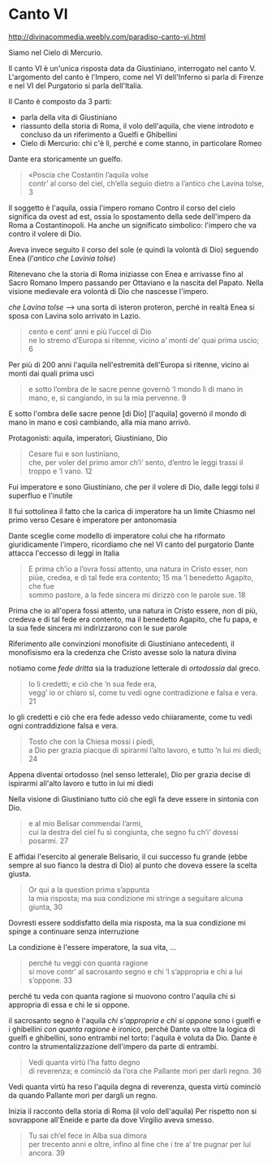 # Canto VI
http://divinacommedia.weebly.com/paradiso-canto-vi.html

Siamo nel Cielo di Mercurio.

Il canto VI è un'unica risposta data da Giustiniano, interrogato nel canto V. L'argomento del canto è l'Impero, come nel VI dell'Inferno si parla di Firenze e nel VI del Purgatorio si parla dell'Italia.

Il Canto è composto da 3 parti:
- parla della vita di Giustiniano
- riassunto della storia di Roma, il volo dell'aquila, che viene introdoto e concluso da un riferimento a Guelfi e Ghibellini
- Cielo di Mercurio: chi c'è lì, perché e come stanno, in particolare Romeo

Dante era storicamente un guelfo.

> «Poscia che Costantin l’aquila volse		 
contr’ al corso del ciel, ch’ella seguio
dietro a l’antico che Lavina tolse,	3

Il soggetto è l'aquila, ossia l'impero romano
Contro il corso del cielo significa da ovest ad est, ossia lo spostamento della sede dell'impero da Roma a Costantinopoli.
Ha anche un significato simbolico: l'impero che va contro il volere di Dio.

Aveva invece seguito il corso del sole (e quindi la volontà di Dio) seguendo Enea (*l'antico che Lavinia tolse*)

Ritenevano che la storia di Roma iniziasse con Enea e arrivasse fino al Sacro Romano Impero passando per Ottaviano e la nascita del Papato.
Nella visione medievale era volontà di Dio che nascesse l'impero.

*che Lavina tolse* --> una sorta di isteron proteron, perché in realtà Enea si sposa con Lavina solo arrivato in Lazio.

> cento e cent’ anni e più l’uccel di Dio	
ne lo stremo d’Europa si ritenne,
vicino a’ monti de’ quai prima uscìo;	6

Per più di 200 anni l'aquila nell'estremità dell'Europa si ritenne, vicino ai monti dai quali prima uscì

> e sotto l’ombra de le sacre penne	
governò ’l mondo lì di mano in mano,
e, sì cangiando, in su la mia pervenne.	9

E sotto l'ombra delle sacre penne [di Dio] [l'aquila] governò il mondo di mano in mano e così cambiando, alla mia mano arrivò.

Protagonisti: aquila, imperatori, Giustiniano, Dio

> Cesare fui e son Iustinïano,		 
che, per voler del primo amor ch’i’ sento,
d’entro le leggi trassi il troppo e ’l vano.	12

Fui imperatore e sono Giustiniano, che per il volere di Dio, dalle leggi tolsi il superfluo e l'inutile

Il fui sottolinea il fatto che la carica di imperatore ha un limite
Chiasmo nel primo verso
Cesare è imperatore per antonomasia

Dante sceglie come modello di imperatore colui che ha riformato giuridicamente l'impero, ricordiamo che nel VI canto del purgatorio Dante attacca l'eccesso di leggi in Italia

> E prima ch’io a l’ovra fossi attento,	
una natura in Cristo esser, non piùe,
credea, e di tal fede era contento;	15
ma ’l benedetto Agapito, che fue	
sommo pastore, a la fede sincera
mi dirizzò con le parole sue.	18

Prima che io all'opera fossi attento, una natura in Cristo essere, non di più, credeva e di tal fede era contento, ma il benedetto Agapito, che fu papa, e la sua fede sincera mi indirizzarono con le sue parole

Riferimento alle convinzioni monofisite di Giustiniano antecedenti, il monofisismo era la credenza che Cristo avesse solo la natura divina

notiamo come *fede dritta* sia la traduzione letterale di *ortodossia* dal greco.

> Io li credetti; e ciò che ’n sua fede era,	
vegg’ io or chiaro sì, come tu vedi
ogne contradizione e falsa e vera.	21

Io gli credetti e ciò che era fede adesso vedo chiiaramente, come tu vedi ogni contraddizione falsa e vera.

> Tosto che con la Chiesa mossi i piedi,	
a Dio per grazia piacque di spirarmi
l’alto lavoro, e tutto ’n lui mi diedi;	24

Appena diventai ortodosso (nel senso letterale), Dio per grazia decise di ispirarmi all'alto lavoro e tutto in lui mi diedi

Nella visione di Giustiniano tutto ciò che egli fa deve essere in sintonia con Dio.

> e al mio Belisar commendai l’armi,	
cui la destra del ciel fu sì congiunta,
che segno fu ch’i’ dovessi posarmi.	27

E affidai l'esercito al generale Belisario, il cui successo fu grande (ebbe sempre al suo fianco la destra di Dio) al punto che doveva essere la scelta giusta.

> Or qui a la question prima s’appunta		 
la mia risposta; ma sua condizione
mi stringe a seguitare alcuna giunta,	30

Dovresti essere soddisfatto della mia risposta, ma la sua condizione mi spinge a continuare senza interruzione

La condizione è l'essere imperatore, la sua vita, ...

> perché tu veggi con quanta ragione	
si move contr’ al sacrosanto segno
e chi ’l s’appropria e chi a lui s’oppone.	33

perché tu veda con quanta ragione si muovono contro l'aquila chi si appropria di essa e chi le si oppone.

il sacrosanto segno è l'aquila
*chi s'appropria e chi si oppone* sono i guelfi e i ghibellini
*con quanta ragione* è ironico, perché Dante va oltre la logica di guelfi e ghibellini, sono entrambi nel torto: l'aquila è voluta da Dio. 
Dante è contro la strumentalizzazione dell'impero da parte di entrambi.

> Vedi quanta virtù l’ha fatto degno	
di reverenza; e cominciò da l’ora
che Pallante morì per darli regno.	36

Vedi quanta virtù ha reso l'aquila degna di reverenza, questa virtù cominciò da quando Pallante morì per dargli un regno.

Inizia il racconto della storia di Roma (il volo dell'aquila)
Per rispetto non si sovrappone all'Eneide e parte da dove Virgilio aveva smesso.

> Tu sai ch’el fece in Alba sua dimora		 
per trecento anni e oltre, infino al fine
che i tre a’ tre pugnar per lui ancora.	39
